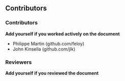 ## Contributors

### Contributors

**Add yourself if you worked actively on the document**

- Philippe Martin (github.com/feloy)
- John Kinsella (github.com/jlk)

### Reviewers

**Add yourself if you reviewed the document**
